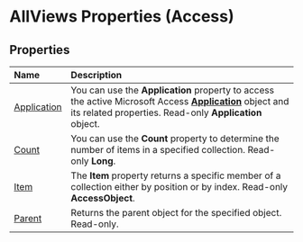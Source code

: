 
# AllViews Properties (Access)

## Properties



|**Name**|**Description**|
|:-----|:-----|
|[Application](c128d327-c0b8-f2a9-5981-1e1161de58c8.md)|You can use the  **Application** property to access the active Microsoft Access **[Application](aefb0713-97e6-e2c7-e530-8fd2e1316a55.md)** object and its related properties. Read-only **Application** object.|
|[Count](8e576778-48d9-d14f-da4a-5f0c9ca97008.md)|You can use the  **Count** property to determine the number of items in a specified collection. Read-only **Long**.|
|[Item](5fcdb90e-c70c-1a1f-153b-7c50e43308e8.md)|The  **Item** property returns a specific member of a collection either by position or by index. Read-only **AccessObject**.|
|[Parent](1f505dd8-05bf-6efc-e492-83595b39de8b.md)|Returns the parent object for the specified object. Read-only.|
